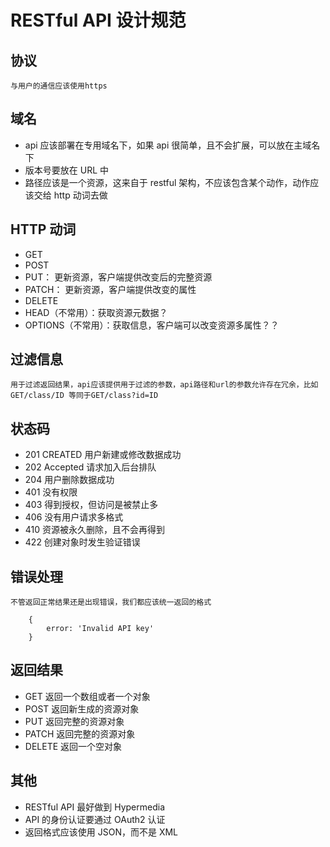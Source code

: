 # RESTful API 设计规范

## 协议

    与用户的通信应该使用https

## 域名

- api 应该部署在专用域名下，如果 api 很简单，且不会扩展，可以放在主域名下
- 版本号要放在 URL 中
- 路径应该是一个资源，这来自于 restful 架构，不应该包含某个动作，动作应该交给 http 动词去做

## HTTP 动词

- GET
- POST
- PUT： 更新资源，客户端提供改变后的完整资源
- PATCH： 更新资源，客户端提供改变的属性
- DELETE
- HEAD（不常用）：获取资源元数据？
- OPTIONS（不常用）：获取信息，客户端可以改变资源多属性？？

## 过滤信息

    用于过滤返回结果，api应该提供用于过滤的参数，api路径和url的参数允许存在冗余，比如 GET/class/ID 等同于GET/class?id=ID

## 状态码

- 201 CREATED 用户新建或修改数据成功
- 202 Accepted 请求加入后台排队
- 204 用户删除数据成功
- 401 没有权限
- 403 得到授权，但访问是被禁止多
- 406 没有用户请求多格式
- 410 资源被永久删除，且不会再得到
- 422 创建对象时发生验证错误

## 错误处理

    不管返回正常结果还是出现错误，我们都应该统一返回的格式

```
    {
        error: 'Invalid API key'
    }
```

## 返回结果

- GET 返回一个数组或者一个对象
- POST 返回新生成的资源对象
- PUT 返回完整的资源对象
- PATCH 返回完整的资源对象
- DELETE 返回一个空对象

## 其他

- RESTful API 最好做到 Hypermedia
- API 的身份认证要通过 OAuth2 认证
- 返回格式应该使用 JSON，而不是 XML
